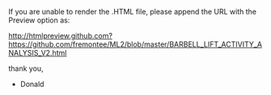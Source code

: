If you are unable to render the .HTML file, please append the URL with the Preview option as:

http://htmlpreview.github.com?https://github.com/fremontee/ML2/blob/master/BARBELL_LIFT_ACTIVITY_ANALYSIS_V2.html

thank you,
- Donald
